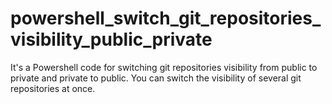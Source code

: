 # powershell_switch_git_repositories_visibility_public_private
It's a Powershell code for switching git repositories visibility from public to private and private to public.
You can switch the visibility of several git repositories at once.
